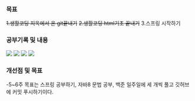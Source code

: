 ### 목표
~~1.생활코딩 지옥에서 온 git끝내기~~
~~2.생활코딩 html기초 끝내기~~
3.스프링 시작하기
### 공부기록 및 내용
![](https://velog.velcdn.com/images/gyuseon/post/2fa87c2e-df5f-44e4-9fed-9f72542dcfd1/image.png)
![](https://velog.velcdn.com/images/gyuseon/post/fa5feca9-16ee-4293-af99-93537b6f532f/image.png)
![](https://velog.velcdn.com/images/gyuseon/post/5998912c-05bd-45f2-910e-4390168a88fa/image.png)
![](https://velog.velcdn.com/images/gyuseon/post/316c4300-3703-4038-aa35-25428bc1b838/image.png)
### 개선점 및 목표
-5~6주 목표는 스프링 공부하기, 자바8 문법 공부, 백준 일주일에 세 개씩 풀고 깃허브에 커밋 푸시하기이다.
